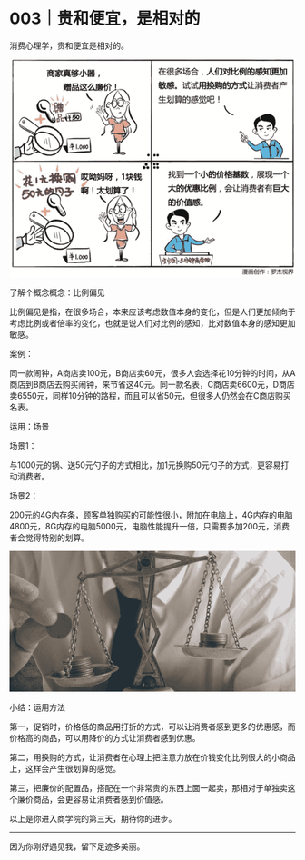 # 003｜贵和便宜，是相对的

消费心理学，贵和便宜是相对的。

![](img/6a3469cbe8b2d77577e9ec1763f1df06.jpg)

了解个概念概念：比例偏见

比例偏见是指，在很多场合，本来应该考虑数值本身的变化，但是人们更加倾向于考虑比例或者倍率的变化，也就是说人们对比例的感知，比对数值本身的感知更加敏感。

案例：

同一款闹钟，A商店卖100元，B商店卖60元，很多人会选择花10分钟的时间，从A商店到B商店去购买闹钟，来节省这40元。同一款名表，C商店卖6600元，D商店卖6550元，同样10分钟的路程，而且可以省50元，但很多人仍然会在C商店购买名表。

运用：场景

场景1：

与1000元的锅、送50元勺子的方式相比，加1元换购50元勺子的方式，更容易打动消费者。

场景2：

200元的4G内存条，顾客单独购买的可能性很小，附加在电脑上，4G内存的电脑4800元，8G内存的电脑5000元，电脑性能提升一倍，只需要多加200元，消费者会觉得特别的划算。

![](img/1eddb55f1fd51f4165158c604c32aef5.jpg)

小结：运用方法

第一，促销时，价格低的商品用打折的方式，可以让消费者感到更多的优惠感，而价格高的商品，可以用降价的方式让消费者感到优惠。

第二，用换购的方式，让消费者在心理上把注意力放在价钱变化比例很大的小商品上，这样会产生很划算的感觉。

第三，把廉价的配置品，搭配在一个非常贵的东西上面一起卖，那相对于单独卖这个廉价商品，会更容易让消费者感到价值感。

以上是你进入商学院的第三天，期待你的进步。

* * *

因为你刚好遇见我，留下足迹多美丽。